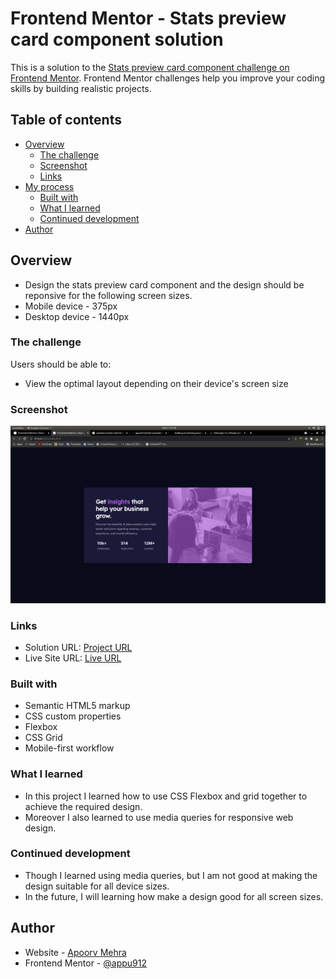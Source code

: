 # Frontend Mentor - Stats preview card component solution

This is a solution to the [Stats preview card component challenge on Frontend Mentor](https://www.frontendmentor.io/challenges/stats-preview-card-component-8JqbgoU62). Frontend Mentor challenges help you improve your coding skills by building realistic projects. 

## Table of contents

- [Overview](#overview)
  - [The challenge](#the-challenge)
  - [Screenshot](#screenshot)
  - [Links](#links)
- [My process](#my-process)
  - [Built with](#built-with)
  - [What I learned](#what-i-learned)
  - [Continued development](#continued-development)
- [Author](#author)
## Overview

- Design the stats preview card component and the design should be reponsive for the following screen sizes.
- Mobile device - 375px
- Desktop device - 1440px

### The challenge

Users should be able to:

- View the optimal layout depending on their device's screen size

### Screenshot

![Design for stats-preview-card-component-main](./screenshot.png)
### Links

- Solution URL: [Project URL](https://github.com/appu912/stats-preview-card-component-main)
- Live Site URL: [Live URL](https://appu912.github.io/stats-preview-card-component-main/)

### Built with

- Semantic HTML5 markup
- CSS custom properties
- Flexbox
- CSS Grid
- Mobile-first workflow

### What I learned

- In this project I learned how to use CSS Flexbox and grid together to achieve the required design.
- Moreover I also learned to use media queries for responsive web design. 


### Continued development

- Though I learned using media queries, but I am not good at making the design suitable for all device sizes.
- In the future, I will learning how make a design good for all screen sizes.


## Author

- Website - [Apoorv Mehra](https://appu912.github.io/cv/)
- Frontend Mentor - [@appu912](https://www.frontendmentor.io/profile/appu912)

